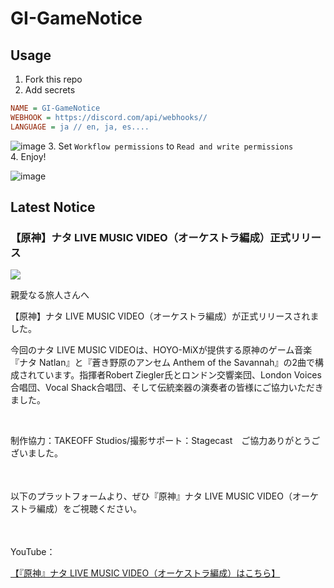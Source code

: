 # GI-GameNotice

## Usage
1. Fork this repo
2. Add secrets
```ini
NAME = GI-GameNotice
WEBHOOK = https://discord.com/api/webhooks//
LANGUAGE = ja // en, ja, es....
```
![image](https://github.com/c2t-r/GI-GameNotice/assets/80561604/63d8a4f2-9ec2-49d7-a637-44d728b2f945)
3. Set `Workflow permissions` to `Read and write permissions`  
4. Enjoy!

![image](https://github.com/c2t-r/GI-GameNotice/assets/80561604/24ec6182-cd99-4969-ab59-1d65c886077a)

## Latest Notice
<start>

### 【原神】ナタ LIVE MUSIC VIDEO（オーケストラ編成）正式リリース
<img src="https://sdk.hoyoverse.com/upload/ann/2024/08/14/783cd02a71720c03f5d5aa58f41bda36_4825308316977003826.jpg">
<p style="white-space: pre-wrap;">親愛なる旅人さんへ</p><p style="white-space: pre-wrap;">【原神】ナタ LIVE MUSIC VIDEO（オーケストラ編成）が正式リリースされました。</p><p style="white-space: pre-wrap;">今回のナタ LIVE MUSIC VIDEOは、HOYO-MiXが提供する原神のゲーム音楽『ナタ Natlan』と『蒼き野原のアンセム Anthem of the Savannah』の2曲で構成されています。指揮者Robert Ziegler氏とロンドン交響楽団、London Voices合唱団、Vocal Shack合唱団、そして伝統楽器の演奏者の皆様にご協力いただきました。</p><p style="white-space: pre-wrap;">‌</p><p style="white-space: pre-wrap;">制作協力：TAKEOFF Studios/撮影サポート：Stagecast　ご協力ありがとうございました。</p><p style="white-space: pre-wrap; min-height: 1.5em;"></p><p style="white-space: pre-wrap;">以下のプラットフォームより、ぜひ『原神』ナタ LIVE MUSIC VIDEO（オーケストラ編成）をご視聴ください。</p><p style="white-space: pre-wrap; min-height: 1.5em;"></p><p style="white-space: pre-wrap;">YouTube：</p><p style="white-space: pre-wrap;"><a href="javascript:miHoYoGameJSSDK.openInBrowser('https://youtu.be/VN9ucWhXEm4');" data-type="a" link-type="game_outer" rel="noopener noreferrer nofollow">【『原神』ナタ LIVE MUSIC VIDEO（オーケストラ編成）はこちら】</a></p><p style="white-space: pre-wrap; min-height: 1.5em;"></p><p style="white-space: pre-wrap; min-height: 1.5em;"></p>

<end>
